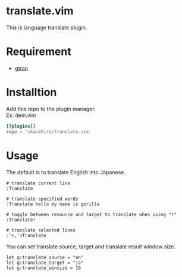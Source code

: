 # translate.vim
This is language translate plugin.

# Requirement
- [gtran](https://github.com/skanehira/gtran)

# Installtion
Add this repo to the plugin manager.  
Ex: dein.vim

```toml
[[plugins]]
repo = 'skanehira/translate.vim'
```

# Usage
The default is to translate English into Japanese.

```vim
# translate current line
:Translate

# translate specified words
:Translate hello my name is gorilla

# toggle between resource and target to translate when using "!"
:Translate!

# translate selected lines
:'<,'>Translate
```

You can set translate source, target and translate result window size.
```vim
let g:translate_source = "en"
let g:translate_target = "ja"
let g:translate_winsize = 10
```
